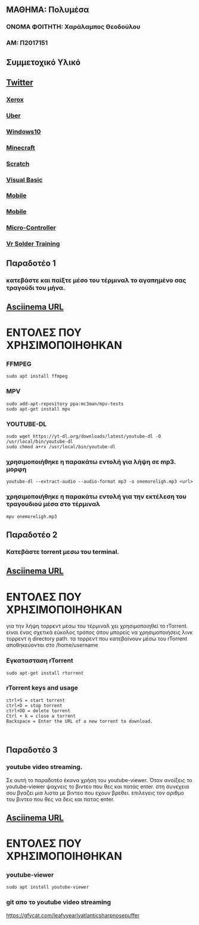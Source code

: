 ## ΜΑΘΗΜΑ: Πολυμέσα  
 
### ONOMA ΦΟΙΤΗΤΗ: Χαράλαμπος Θεοδούλου
### ΑΜ: Π2017151



## Συμμετοχικό Υλικό

##  [Twitter](https://twitter.com/p17theo3)

### [Xerox](https://twitter.com/p17theo3/status/1193280196171964416)
### [Uber](https://twitter.com/p17theo3/status/1193280727535771653)
### [Windows10](https://twitter.com/p17theo3/status/1193282212520747008)
### [Minecraft](https://twitter.com/p17theo3/status/1193285053197029377)
### [Scratch](https://twitter.com/p17theo3/status/1193285905903214594)
### [Visual Basic](https://twitter.com/p17theo3/status/1193286574387150849)
### [Mobile](https://twitter.com/p17theo3/status/1193287740625997824)
### [Mobile](https://twitter.com/p17theo3/status/1193289442963968000)
### [Micro-Controller](https://twitter.com/p17theo3/status/1193290234542333953)
### [Vr Solder Training](https://twitter.com/p17theo3/status/1193292729511489536)

## Παραδοτέο 1
### κατεβάστε και παίξτε μέσο του τέρμιναλ το αγαπημένο σας τραγούδι του μήνα.

## [Asciinema URL](http://asciinema.org/a/qxybfXGWa4Pyo4zbJNCgJM01m)


# ΕΝΤΟΛΕΣ ΠΟΥ ΧΡΗΣΙΜΟΠΟΙΗΘΗΚΑΝ 




### FFMPEG

```
sudo apt install ffmpeg
```


### MPV

```
sudo add-apt-repository ppa:mc3man/mpv-tests
sudo apt-get install mpv
```

### YOUTUBE-DL

```
sudo wget https://yt-dl.org/downloads/latest/youtube-dl -O /usr/local/bin/youtube-dl
sudo chmod a+rx /usr/local/bin/youtube-dl
```


### χρησιμοποιήθηκε  η παρακάτω εντολή για λήψη σε mp3. μορφη

```
youtube-dl --extract-audio --audio-format mp3 -o onemoreligh.mp3 <url>
```

### χρησιμοποιήθηκε η παρακάτω εντολή για την εκτέλεση του τραγουδιού μέσα στο τέρμιναλ 

```
mpv onemoreligh.mp3
```




## Παραδοτέο 2
### Κατεβάστε torrent μεσω του terminal.

## [Asciinema URL](https://asciinema.org/a/277311)


# ΕΝΤΟΛΕΣ ΠΟΥ ΧΡΗΣΙΜΟΠΟΙΗΘΗΚΑΝ 

για την λήψη τορρεντ μέσω του τέρμιναλ χει χρησιμοποιηθεί  το rTorrent. είναι ένας σχετικά εύκολος τρόπος όπου μπορείς να χρησιμοποιήσεις λινκ τορρεντ η directory path. τα τορρεντ που κατεβαίνουν μέσω του rTorrent αποθηκεύονται στο /home/username


### Εγκατασταση rTorrent 

```
sudo apt-get install rtorrent
```


### rTorrent keys and usage

```
ctrl+S = start torrent
ctrl+D = stop torrent
ctrl+DD = delete torrent
Ctrl + k = close a torrent 
Backspace = Enter the URL of a new torrent to download.



```




## Παραδοτέο 3
### youtube video streaming.

Σε αυτή το παραδοτέο έκανα χρήση του youtube-viewer. Όταν ανοίξεις το youtube-viewer  ψαχνεις το βιντεο που θες  και πατάς enter. στη συνεχεια σου βγαζει μια λιστα με βιντεο που εχουν βρεθει. επιλεγεις τον αριθμο του βιντεο που θες να δεις και πατας enter.

## [Asciinema URL](https://asciinema.org/a/277778)


# ΕΝΤΟΛΕΣ ΠΟΥ ΧΡΗΣΙΜΟΠΟΙΗΘΗΚΑΝ 




### youtube-viewer 

```
sudo apt install youtube-viewer
```



### git απο το youtube video streaming  

https://gfycat.com/leafyyearlyatlanticsharpnosepuffer







